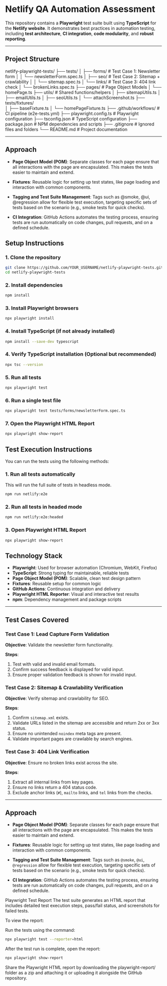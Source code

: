 #  Netlify QA Automation Assessment

This repository contains a **Playwright** test suite built using **TypeScript** for the **Netlify website**. It demonstrates best practices in automation testing, including **test architecture**, **CI integration**, **code modularity**, and **robust reporting**.

---

##  Project Structure

netlify-playwright-tests/
├── tests/
│   ├── forms/                      # Test Case 1: Newsletter form
│   │   └── newsletterForm.spec.ts
│   ├── seo/                        # Test Case 2: Sitemap + crawlability
│   │   └── sitemap.spec.ts
│   └── links/                      # Test Case 3: 404 link check
│       └── brokenLinks.spec.ts
├── pages/                          # Page Object Models
│   └── homePage.ts
├── utils/                          # Shared functions/helpers
│   ├── sitemapUtils.ts
│   ├── emailUtils.ts
│   ├── seoUtils.ts
│   └── attachScreenshot.ts
├── tests/fixtures/                 
│   ├── baseFixture.ts
│   └── homePageFixture.ts
├── .github/workflows/              # CI pipeline (e2e-tests.yml)
├── playwright.config.ts            # Playwright configuration
├── tsconfig.json                   # TypeScript configuration
├── package.json                    # NPM dependencies and scripts
├── .gitignore                      # Ignored files and folders
└── README.md                       # Project documentation


---


##  Approach
 - **Page Object Model (POM)**: Separate classes for each page ensure that all interactions with the page are encapsulated. This makes the tests easier to maintain and extend.

 - **Fixtures**: Reusable logic for setting up test states, like page loading and interaction with common components.

 - **Tagging and Test Suite Management**: Tags such as @smoke, @ui, @regression allow for flexible test execution, targeting specific sets of tests based on the scenario (e.g., smoke tests for quick checks).

 - **CI Integration**: GitHub Actions automates the testing process, ensuring tests are run automatically on code changes, pull requests, and on a defined schedule.


##  Setup Instructions

### 1. Clone the repository
```bash
git clone https://github.com/YOUR_USERNAME/netlify-playwright-tests.git
cd netlify-playwright-tests
```

### 2. Install dependencies
```bash
npm install
```

### 3. Install Playwright browsers
```bash
npx playwright install
```

### 4. Install TypeScript (if not already installed)

```bash
npm install --save-dev typescript
```

### 4. Verify TypeScript installation (Optional but recommended)

```bash
npx tsc --version
```


### 5. Run all tests

```bash
npx playwright test
```

### 6. Run a single test file

```bash
npx playwright test tests/forms/newsletterForm.spec.ts
```

### 7. Open the Playwright HTML Report

```bash
npx playwright show-report
```

## Test Execution Instructions

You can run the tests using the following methods:

### 1. **Run all tests automatically**
This will run the full suite of tests in headless mode.

```bash
npm run netlify:e2e
```
### 2. **Run all tests in headed mode**

```bash
npm run netlify:e2e:headed
```

### 3. **Open Playwright HTML Report**

```bash
npx playwright show-report
```

## Technology Stack

- **Playwright**: Used for browser automation (Chromium, WebKit, Firefox)
- **TypeScript**: Strong typing for maintainable, reliable tests
- **Page Object Model (POM)**: Scalable, clean test design pattern
- **Fixtures**: Reusable setup for common logic
- **GitHub Actions**: Continuous integration and delivery
- **Playwright HTML Reporter**: Visual and interactive test results
- **npm**: Dependency management and package scripts

---

##  Test Cases Covered

###  Test Case 1: Lead Capture Form Validation

**Objective**: Validate the newsletter form functionality.

**Steps**:
1. Test with valid and invalid email formats.
2. Confirm success feedback is displayed for valid input.
3. Ensure proper validation feedback is shown for invalid input.

###  Test Case 2: Sitemap & Crawlability Verification

**Objective**: Verify sitemap and crawlability for SEO.

**Steps**:
1. Confirm `sitemap.xml` exists.
2. Validate URLs listed in the sitemap are accessible and return 2xx or 3xx status.
3. Ensure no unintended `noindex` meta tags are present.
4. Validate important pages are crawlable by search engines.

###  Test Case 3: 404 Link Verification

**Objective**: Ensure no broken links exist across the site.

**Steps**:
1. Extract all internal links from key pages.
2. Ensure no links return a 404 status code.
3. Exclude anchor links (`#`), `mailto` links, and `tel` links from the checks.

---

##  Approach

- **Page Object Model (POM)**: Separate classes for each page ensure that all interactions with the page are encapsulated. This makes the tests easier to maintain and extend.

- **Fixtures**: Reusable logic for setting up test states, like page loading and interaction with common components.

- **Tagging and Test Suite Management**: Tags such as `@smoke`, `@ui`, `@regression` allow for flexible test execution, targeting specific sets of tests based on the scenario (e.g., smoke tests for quick checks).

- **CI Integration**: GitHub Actions automates the testing process, ensuring tests are run automatically on code changes, pull requests, and on a defined schedule.



Playwright Test Report
The test suite generates an HTML report that includes detailed test execution steps, pass/fail status, and screenshots for failed tests.

To view the report:

Run the tests using the command:


```bash
npx playwright test --reporter=html

```
After the test run is complete, open the report:

```bash
npx playwright show-report

```
Share the Playwright HTML report by downloading the playwright-report/ folder as a zip and attaching it or uploading it alongside the GitHub repository.

